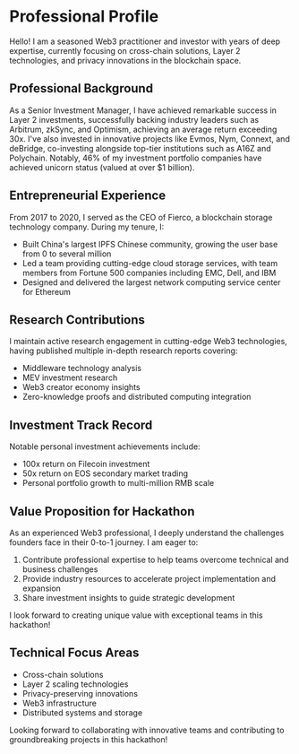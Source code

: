 # Professional Profile

Hello! I am a seasoned Web3 practitioner and investor with years of deep expertise, currently focusing on cross-chain solutions, Layer 2 technologies, and privacy innovations in the blockchain space.

## Professional Background

As a Senior Investment Manager, I have achieved remarkable success in Layer 2 investments, successfully backing industry leaders such as Arbitrum, zkSync, and Optimism, achieving an average return exceeding 30x. I've also invested in innovative projects like Evmos, Nym, Connext, and deBridge, co-investing alongside top-tier institutions such as A16Z and Polychain. Notably, 46% of my investment portfolio companies have achieved unicorn status (valued at over $1 billion).

## Entrepreneurial Experience

From 2017 to 2020, I served as the CEO of Fierco, a blockchain storage technology company. During my tenure, I:
- Built China's largest IPFS Chinese community, growing the user base from 0 to several million
- Led a team providing cutting-edge cloud storage services, with team members from Fortune 500 companies including EMC, Dell, and IBM
- Designed and delivered the largest network computing service center for Ethereum

## Research Contributions

I maintain active research engagement in cutting-edge Web3 technologies, having published multiple in-depth research reports covering:
- Middleware technology analysis
- MEV investment research
- Web3 creator economy insights
- Zero-knowledge proofs and distributed computing integration

## Investment Track Record

Notable personal investment achievements include:
- 100x return on Filecoin investment
- 50x return on EOS secondary market trading
- Personal portfolio growth to multi-million RMB scale

## Value Proposition for Hackathon

As an experienced Web3 professional, I deeply understand the challenges founders face in their 0-to-1 journey. I am eager to:
1. Contribute professional expertise to help teams overcome technical and business challenges
2. Provide industry resources to accelerate project implementation and expansion
3. Share investment insights to guide strategic development

I look forward to creating unique value with exceptional teams in this hackathon!

## Technical Focus Areas
- Cross-chain solutions
- Layer 2 scaling technologies
- Privacy-preserving innovations
- Web3 infrastructure
- Distributed systems and storage

Looking forward to collaborating with innovative teams and contributing to groundbreaking projects in this hackathon!
